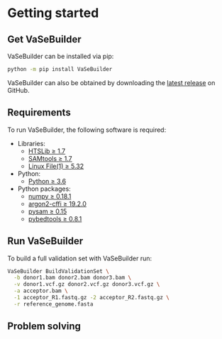 # Getting started

## Get VaSeBuilder
VaSeBuilder can be installed via pip:

```bash
python -m pip install VaSeBuilder
```

VaSeBuilder can also be obtained by downloading the [latest release](https://github.com/molgenis/VaSeBuilder/releases) on GitHub.

## Requirements
To run VaSeBuilder, the following software is required:  

* Libraries:
	* [HTSLib &ge; 1.7](http://www.htslib.org)
	* [SAMtools &ge; 1.7](http://www.htslib.org)
	* [Linux File(1) &ge; 5.32](https://github.com/file/file)
* Python:
	- [Python &ge; 3.6](https://www.python.org)
* Python packages:
	* [numpy &ge; 0.18.1](https://numpy.org)
	* [argon2-cffi &ge; 19.2.0](https://github.com/hynek/argon2-cffi)
	* [pysam &ge; 0.15](https://pysam.readthedocs.io/en/latest/api.html)
	* [pybedtools &ge; 0.8.1](http://daler.github.io/pybedtools/)

## Run VaSeBuilder
To build a full validation set with VaSeBuilder run:

```bash
VaSeBuilder BuildValidationSet \
  -b donor1.bam donor2.bam donor3.bam \
  -v donor1.vcf.gz donor2.vcf.gz donor3.vcf.gz \
  -a acceptor.bam \
  -1 acceptor_R1.fastq.gz -2 acceptor_R2.fastq.gz \
  -r reference_genome.fasta
```

## Problem solving
